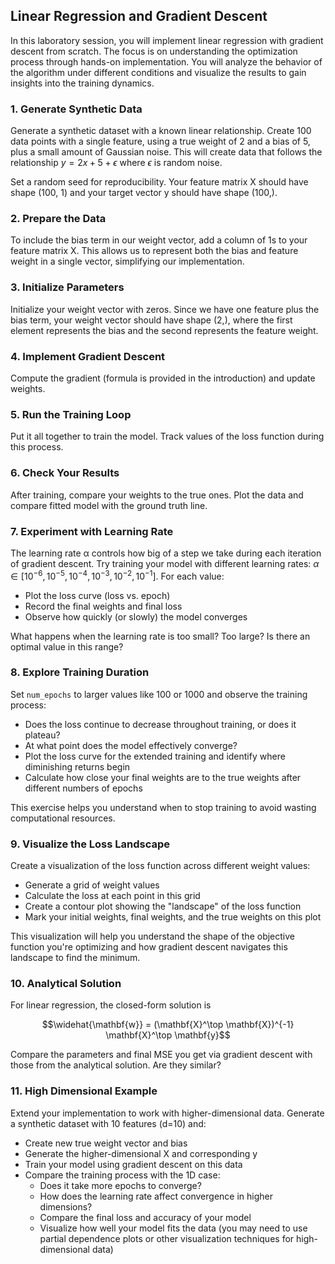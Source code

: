 ## Linear Regression and Gradient Descent
In this laboratory session, you will implement linear regression with gradient descent from scratch. The focus is on understanding the optimization process through hands-on implementation. You will analyze the behavior of the algorithm under different conditions and visualize the results to gain insights into the training dynamics.

### 1. Generate Synthetic Data

Generate a synthetic dataset with a known linear relationship. Create 100 data points with a single feature, using a true weight of 2 and a bias of 5, plus a small amount of Gaussian noise. This will create data that follows the relationship $y=2x+5+\epsilon$ where $\epsilon$ is random noise.

Set a random seed for reproducibility. Your feature matrix X should have shape (100, 1) and your target vector y should have shape (100,).

### 2. Prepare the Data

To include the bias term in our weight vector, add a column of 1s to your feature matrix X. This allows us to represent both the bias and feature weight in a single vector, simplifying our implementation.

### 3. Initialize Parameters

Initialize your weight vector with zeros. Since we have one feature plus the bias term, your weight vector should have shape (2,), where the first element represents the bias and the second represents the feature weight.

### 4. Implement Gradient Descent
Compute the gradient (formula is provided in the introduction) and update weights.

### 5. Run the Training Loop
Put it all together to train the model. Track values of the loss function during this process. 

### 6. Check Your Results
After training, compare your weights to the true ones. Plot the data and compare fitted model with the ground truth line.

### 7. Experiment with Learning Rate
The learning rate α controls how big of a step we take during each iteration of gradient descent. Try training your model with different learning rates: $\alpha \in [10^{-6}, 10^{-5}, 10^{-4}, 10^{-3}, 10^{-2}, 10^{-1}]$. For each value:
- Plot the loss curve (loss vs. epoch)
- Record the final weights and final loss
- Observe how quickly (or slowly) the model converges

What happens when the learning rate is too small? Too large? Is there an optimal value in this range?

### 8. Explore Training Duration
Set `num_epochs` to larger values like 100 or 1000 and observe the training process:
- Does the loss continue to decrease throughout training, or does it plateau?
- At what point does the model effectively converge?
- Plot the loss curve for the extended training and identify where diminishing returns begin
- Calculate how close your final weights are to the true weights after different numbers of epochs

This exercise helps you understand when to stop training to avoid wasting computational resources.

### 9. Visualize the Loss Landscape
Create a visualization of the loss function across different weight values:
- Generate a grid of weight values
- Calculate the loss at each point in this grid
- Create a contour plot showing the "landscape" of the loss function
- Mark your initial weights, final weights, and the true weights on this plot

This visualization will help you understand the shape of the objective function you're optimizing and how gradient descent navigates this landscape to find the minimum.

### 10. Analytical Solution
For linear regression, the closed-form solution is 

$$\widehat{\mathbf{w}} = (\mathbf{X}^\top \mathbf{X})^{-1} \mathbf{X}^\top \mathbf{y}$$

Compare the parameters and final MSE you get via gradient descent with those from the analytical solution. Are they similar?

### 11. High Dimensional Example
Extend your implementation to work with higher-dimensional data. Generate a synthetic dataset with 10 features (d=10) and:
- Create new true weight vector and bias
- Generate the higher-dimensional X and corresponding y
- Train your model using gradient descent on this data
- Compare the training process with the 1D case:
  - Does it take more epochs to converge?
  - How does the learning rate affect convergence in higher dimensions?
  - Compare the final loss and accuracy of your model
  - Visualize how well your model fits the data (you may need to use partial dependence plots or other visualization techniques for high-dimensional data)